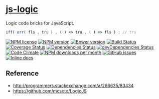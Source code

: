 [js-logic](http://aureooms.github.io/js-logic)
==

Logic code bricks for JavaScript.

```js
iff( orr( fls , tru ) , ( ) => tru , ( ) => fls ) ; // tru
```

[![NPM license](http://img.shields.io/npm/l/@aureooms/js-logic.svg?style=flat)](https://raw.githubusercontent.com/aureooms/js-logic/master/LICENSE)
[![NPM version](http://img.shields.io/npm/v/@aureooms/js-logic.svg?style=flat)](https://www.npmjs.org/package/@aureooms/js-logic)
[![Bower version](http://img.shields.io/bower/v/@aureooms/js-logic.svg?style=flat)](http://bower.io/search/?q=@aureooms/js-logic)
[![Build Status](http://img.shields.io/travis/aureooms/js-logic.svg?style=flat)](https://travis-ci.org/aureooms/js-logic)
[![Coverage Status](http://img.shields.io/coveralls/aureooms/js-logic.svg?style=flat)](https://coveralls.io/r/aureooms/js-logic)
[![Dependencies Status](http://img.shields.io/david/aureooms/js-logic.svg?style=flat)](https://david-dm.org/aureooms/js-logic#info=dependencies)
[![devDependencies Status](http://img.shields.io/david/dev/aureooms/js-logic.svg?style=flat)](https://david-dm.org/aureooms/js-logic#info=devDependencies)
[![Code Climate](http://img.shields.io/codeclimate/github/aureooms/js-logic.svg?style=flat)](https://codeclimate.com/github/aureooms/js-logic)
[![NPM downloads per month](http://img.shields.io/npm/dm/@aureooms/js-logic.svg?style=flat)](https://www.npmjs.org/package/@aureooms/js-logic)
[![GitHub issues](http://img.shields.io/github/issues/aureooms/js-logic.svg?style=flat)](https://github.com/aureooms/js-logic/issues)
[![Inline docs](http://inch-ci.org/github/aureooms/js-logic.svg?branch=master&style=shields)](http://inch-ci.org/github/aureooms/js-logic)

## Reference

  - http://programmers.stackexchange.com/a/266635/83434
  - https://github.com/mcsoto/LogicJS
